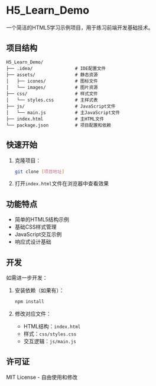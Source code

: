 # H5_Learn_Demo

一个简洁的HTML5学习示例项目，用于练习前端开发基础技术。

## 项目结构

```
H5_Learn_Demo/
├── .idea/                # IDE配置文件
├── assets/               # 静态资源
│   ├── icones/           # 图标文件
│   └── images/           # 图片资源
├── css/                  # 样式文件
│   └── styles.css        # 主样式表
├── js/                   # JavaScript文件
│   └── main.js           # 主JavaScript文件
├── index.html            # 主HTML文件
└── package.json          # 项目配置和依赖
```

## 快速开始

1. 克隆项目：
   ```bash
   git clone [项目地址]
   ```

2. 打开`index.html`文件在浏览器中查看效果

## 功能特点

- 简单的HTML5结构示例
- 基础CSS样式管理
- JavaScript交互示例
- 响应式设计基础

## 开发

如需进一步开发：

1. 安装依赖（如果有）：
   ```bash
   npm install
   ```

2. 修改对应文件：
   - HTML结构：`index.html`
   - 样式：`css/styles.css`
   - 交互逻辑：`js/main.js`

## 许可证

MIT License - 自由使用和修改